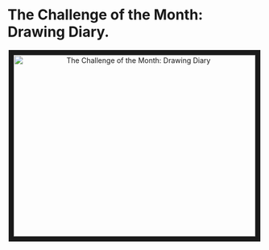# The Challenge of the Month: Drawing Diary.    

<p align="center">
<a href="http://www.youtube.com/watch?feature=player_embedded&v=3zuPS-g1reQ
" target="_blank"><img src="http://img.youtube.com/vi/3zuPS-g1reQ/0.jpg" 
alt="The Challenge of the Month: Drawing Diary " width="480" height="360" border="10" /></a>
</p>
